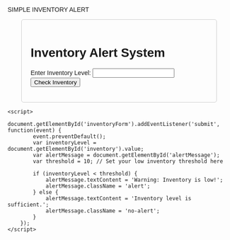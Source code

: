 SIMPLE INVENTORY ALERT
     
     
<!DOCTYPE html>
<html lang="en">
<head>
    <meta charset="UTF-8">
    <meta name="viewport" content="width=device-width, initial-scale=1.0">
    <title>Inventory Alert</title>
    <style>
        body {
            font-family: Arial, sans-serif;
            margin: 20px;
        }
        .container {
            max-width: 400px;
            margin: auto;
            padding: 20px;
            border: 1px solid #ccc;
            border-radius: 5px;
        }
        .alert {
            color: red;
            font-weight: bold;
        }
        .no-alert {
            color: green;
            font-weight: bold;
        }
    </style>
</head>
<body>
    <div class="container">
        <h1>Inventory Alert System</h1>
        <form id="inventoryForm">
            <label for="inventory">Enter Inventory Level:</label>
            <input type="number" id="inventory" name="inventory" required>
            <button type="submit">Check Inventory</button>
        </form>
        <p id="alertMessage"></p>
    </div>

    <script>
        document.getElementById('inventoryForm').addEventListener('submit', function(event) {
            event.preventDefault();
            var inventoryLevel = document.getElementById('inventory').value;
            var alertMessage = document.getElementById('alertMessage');
            var threshold = 10; // Set your low inventory threshold here

            if (inventoryLevel < threshold) {
                alertMessage.textContent = 'Warning: Inventory is low!';
                alertMessage.className = 'alert';
            } else {
                alertMessage.textContent = 'Inventory level is sufficient.';
                alertMessage.className = 'no-alert';
            }
        });
    </script>
</body>
</html>

